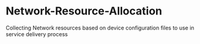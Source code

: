 # Network-Resource-Allocation
Collecting Network resources based on device configuration files to use in service delivery process
